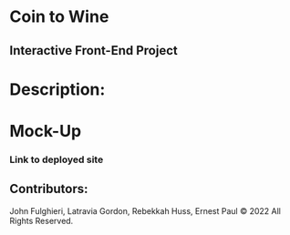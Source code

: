 # Coin to Wine
## Interactive Front-End Project 
# Description: 
# Mock-Up
### Link to deployed site
## Contributors:
John Fulghieri, Latravia Gordon, Rebekkah Huss, Ernest Paul © 2022 All Rights Reserved.
